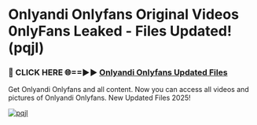 # Onlyandi Onlyfans Original Videos 0nlyFans Leaked - Files Updated! (pqjl)

<h3>🔴 CLICK HERE 🌐==►► <a href="https://tinyurl.com/2m67pmp6" rel="nofollow">Onlyandi Onlyfans Updated Files</a></h3>

Get Onlyandi Onlyfans and all content. Now you can access all videos and pictures of Onlyandi Onlyfans. New Updated Files 2025!

[![pqjl](https://i.imgur.com/H4QAA4z.gif)](https://tinyurl.com/2m67pmp6)